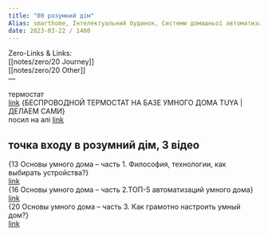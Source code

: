 ```yaml
---
title: "00 розумний дім"
Alias: smarthome, Інтелектуальний будинок, Системи домашньої автоматизації
date: 2023-03-22 / 1400  
---
```

Zero-Links & Links:  
[[notes/zero/20 Journey]]  
[[notes/zero/20 Other]]  
—  

термостат  
[link](https://youtu.be/Q-XoZAnGoZA?si=xWsrRalH8nZkPCeh)  {БЕСПРОВОДНОЙ ТЕРМОСТАТ НА БАЗЕ УМНОГО ДОМА TUYA | ДЕЛАЕМ САМИ}  
посил на алі [link](https://www.aliexpress.com/item/1005003187008387.html?srcSns=sns_Copy&spreadType=socialShare&bizType=ProductDetail&social_params=60434677815&aff_fcid=bd477771f56a47e8a300ab558c45b8bb-1701774771256-08778-_EGhmCGD&tt=MG&aff_fsk=_EGhmCGD&aff_platform=default&sk=_EGhmCGD&aff_trace_key=bd477771f56a47e8a300ab558c45b8bb-1701774771256-08778-_EGhmCGD&shareId=60434677815&businessType=ProductDetail&platform=AE&terminal_id=578f434ccaf94bc38e5c0a395eaffa87&afSmartRedirect=y)  

## точка входу в розумний дім, 3 відео
{13 Основы умного дома – часть 1. Философия, технологии, как выбирать устройства?}  
[link](https://youtu.be/HvMn3V5I2ac?si=TDuI8ikrELmEDTfd)  
{16 Основы умного дома – часть 2.ТОП-5 автоматизаций умного дома}  
[link](https://youtu.be/EwAd_cdqcU4?si=nYai4H79CIjHs-vp)  
{20 Основы умного дома – часть 3. Как грамотно настроить умный дом?}  
[link](https://youtu.be/74QzJgZ-ZCU?si=HaTQ-G67JcXDksHy)  
